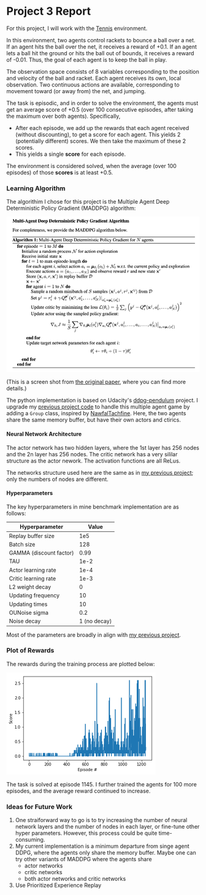 # Project 3 Report

For this project, I will work with the [Tennis](https://github.com/Unity-Technologies/ml-agents/blob/master/docs/Learning-Environment-Examples.md#tennis) environment.

In this environment, two agents control rackets to bounce a ball over a net. If an agent hits the ball over the net, it receives a reward of +0.1.  If an agent lets a ball hit the ground or hits the ball out of bounds, it receives a reward of -0.01.  Thus, the goal of each agent is to keep the ball in play.

The observation space consists of 8 variables corresponding to the position and velocity of the ball and racket. Each agent receives its own, local observation.  Two continuous actions are available, corresponding to movement toward (or away from) the net, and jumping. 

The task is episodic, and in order to solve the environment, the agents must get an average score of +0.5 (over 100 consecutive episodes, after taking the maximum over both agents). Specifically,

- After each episode, we add up the rewards that each agent received (without discounting), to get a score for each agent. This yields 2 (potentially different) scores. We then take the maximum of these 2 scores.
- This yields a single **score** for each episode.

The environment is considered solved, when the average (over 100 episodes) of those **scores** is at least +0.5.

### Learning Algorithm

The algorithim I chose for this project is the Multiple Agent Deep Deterministic Policy Gradient (MADDPG) algorithm: 

<img src="pics/maddpg.png" alt="maddpg" style="zoom:67%;" />

(This is a screen shot from [the original paper](https://arxiv.org/pdf/1706.02275.pdf), where you can find more details.)

The python implementation is based on Udacity's [ddpg-pendulum](https://github.com/udacity/deep-reinforcement-learning/tree/master/ddpg-pendulum) project. I upgrade my [previous project code](https://github.com/luzk-emory/Udacity-Deep-Reinforcement-Learning/tree/master/p2_continuous-control) to handle this multiple agent game by adding a `Group` class, inspired by [NawfalTachfine](https://github.com/NawfalTachfine/DeepReinforcementLearningNanodegree/tree/master/p3.collaboration-competition/tennis). Here, the two agents share the same memory buffer, but have their own actors and ctirics. 

#### Neural Network Architecture 

The actor network has two hidden layers, where the 1st layer has 256 nodes and the 2n layer has 256 nodes. The critic network has a very sililar structure as the actor nework. The activation functions are all ReLus. 

The networks structure used here are the same as in [my previous project](https://github.com/luzk-emory/Udacity-Deep-Reinforcement-Learning/tree/master/p2_continuous-control); only the numbers of nodes are different.

#### Hyperparameters 

The key hyperparameters in mine benchmark implementation are as follows:

| Hyperparameter          | Value |
| ----------------------- | ----- |
| Replay buffer size      | 1e5   |
| Batch size              | 128   |
| GAMMA (discount factor) | 0.99  |
| TAU                     | 1e-2  |
| Actor learning rate     | 1e-4  |
| Critic learning rate    | 1e-3  |
| L2 weight decay         | 0     |
| Updating frequency      | 10    |
| Updating times          | 10    |
| OUNoise sigma           | 0.2   |
| Noise decay      | 1 (no decay) |

Most of the parameters are broadly in align with [my previous project](https://github.com/luzk-emory/Udacity-Deep-Reinforcement-Learning/tree/master/p2_continuous-control).

### Plot of Rewards

The rewards during the training process are plotted below:

![rewards](pics/rewards.png)

The task is solved at episode 1145. I further trained the agents for 100 more episodes, and the average reward continued to increase.

### Ideas for Future Work

1. One straiforward way to go is to try increasing the number of neural network layers and the number of nodes in each layer, or fine-tune other hyper parameters. However, this process could be quite time-consuming. 
2. My current implementation is a minimum departure from singe agent DDPG, where the agents only share the memory buffer. Maybe one can try other variants of MADDPG where the agents share 
   - actor networks
   - critic networks
   - both actor networks and critic networks
3. Use Prioritized Experience Replay
